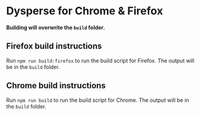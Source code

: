 # Dysperse for Chrome & Firefox

**Building will overwrite the `build` folder.**


## Firefox build instructions
Run `npm run build:firefox` to run the build script for Firefox. The output will be in the `build` folder.

## Chrome build instructions
Run `npm run build` to run the build script for Chrome. The output will be in the `build` folder.
